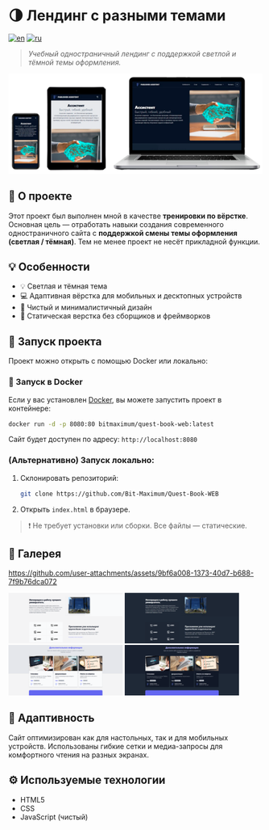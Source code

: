 # 🌗 Лендинг с разными темами

[![en](https://img.shields.io/badge/lang-en-red.svg)](https://github.com/Bit-Maximum/Quest-Book-WEB/blob/master/README.md)
[![ru](https://img.shields.io/badge/lang-ru-blue.svg)](https://github.com/Bit-Maximum/Quest-Book-WEB/blob/master/translation/README.ru.md)

> *Учебный одностраничный лендинг с поддержкой светлой и тёмной темы оформления.*

![Превью](translation/media/preview.png)

## 🧪 О проекте

Этот проект был выполнен мной в качестве **тренировки по вёрстке**. Основная цель — отработать навыки создания современного одностраничного сайта с **поддержкой смены темы оформления (светлая / тёмная)**. Тем не менее проект не несёт прикладной функции.

## 💡 Особенности
- 💡 Светлая и тёмная тема
- 💻 Адаптивная вёрстка для мобильных и десктопных устройств
- 🧱 Чистый и минималистичный дизайн
- 📄 Статическая верстка без сборщиков и фреймворков

## 🚀 Запуск проекта

Проект можно открыть с помощью Docker или локально:

### 🐳 Запуск в Docker

Если у вас установлен [Docker](https://www.docker.com/), вы можете запустить проект в контейнере:
   ```bash
   docker run -d -p 8080:80 bitmaximum/quest-book-web:latest
   ```
Сайт будет доступен по адресу: `http://localhost:8080`

### (Альтернативно) Запуск локально:

1. Склонировать репозиторий:
   ```bash
   git clone https://github.com/Bit-Maximum/Quest-Book-WEB
   ```

2. Открыть `index.html` в браузере.
>❗ Не требует установки или сборки. Все файлы — статические.

## 📸 Галерея

https://github.com/user-attachments/assets/9bf6a008-1373-40d7-b688-7f9b76dca072

<img src="translation/media/company-light.png" width="45%"></img> <img src="translation/media/company-dark.png" width="45%"></img> <img src="translation/media/info-light.png" width="45%"></img> <img src="translation/media/info-dark.png" width="45%"></img>

## 📱 Адаптивность

Сайт оптимизирован как для настольных, так и для мобильных устройств. Использованы гибкие сетки и медиа-запросы для комфортного чтения на разных экранах.


## ⚙️ Используемые технологии

- HTML5
- CSS
- JavaScript (чистый)
